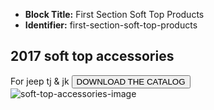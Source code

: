 - **Block Title:** First Section Soft Top Products
- **Identifier:** first-section-soft-top-products

<section class="section__soft-top-accessories">
    <div class="banner__wrapper">
        <div class="banner__background">
            <h2 class="banner__title">2017 soft top accessories</h2>
            <span class="banner__subtitle">For jeep tj & jk</span>
            <button class="button button--secondary">DOWNLOAD THE CATALOG</button>
        </div>
        <div class="banner__image-wrapper">
            <img class="banner__image" src="{{media url=&quot;banner-images/soft-top-accessories.png&quot;}}" alt="soft-top-accessories-image" />
        </div>
    </div>
</section>
